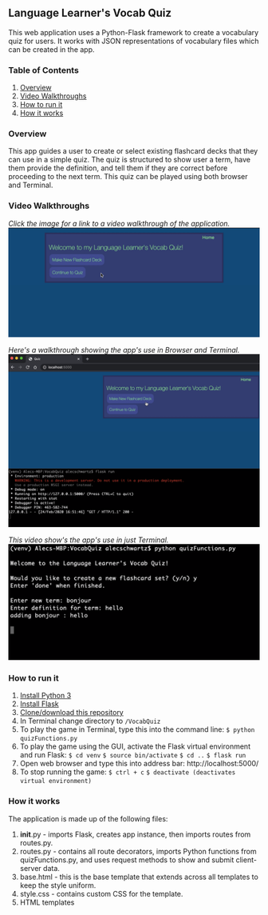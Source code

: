 Language Learner's Vocab Quiz
--------------------------
This web application uses a Python-Flask framework to create a vocabulary quiz for users. It works with JSON representations of vocabulary files which can be created in the app.

### Table of Contents
1. [Overview](#overview)
2. [Video Walkthroughs](#walkthroughvids)
3. [How to run it](#howtorunit)
4. [How it works](#howitworks)

### Overview <a name="overview"></a>

This app guides a user to create or select existing flashcard decks that they can use in a simple quiz. The quiz is structured to show user a term, have them provide the definition, and tell them if they are correct before proceeding to the next term. This quiz can be played using both browser and Terminal.

### Video Walkthroughs <a name="walkthroughvids"></a>




*Click the image for a link to a video walkthrough of the application.*
[![walkthrough](Walkthroughimage.png)](https://vimeo.com/393507157 "Walkthrough with Browser")

*Here's a walkthrough showing the app's use in Browser and Terminal.*
[![terminal walkthrough](WalkthroughTerminalimage.png)](https://vimeo.com/393508434 "Walkthrough with Browser/Terminal")


*This video show's the app's use in just Terminal.*
[![terminal walkthrough](WalkthroughTerminal2image.png)](https://vimeo.com/395985669 "Walkthrough with Terminal")


### How to run it <a name="howtorunit"></a>

1) [Install Python 3](https://www.python.org/downloads/)
2) [Install Flask](https://flask.palletsprojects.com/en/1.1.x/installation/#install-flask)
3) [Clone/download this repository](https://help.github.com/en/github/creating-cloning-and-archiving-repositories/cloning-a-repository)
4) In Terminal change directory to `/VocabQuiz`
5) To play the game in Terminal, type this into the command line:
   `$ python quizFunctions.py`
6) To play the game using the GUI, activate the Flask virtual environment and run Flask:
   `$ cd venv`
   `$ source bin/activate`
   `$ cd ..`
   `$ flask run`
7) Open web browser and type this into address bar: http://localhost:5000/
8) To stop running the game:
   `$ ctrl + c`
   `$ deactivate (deactivates virtual environment)`

### How it works <a name="howitworks"></a>

The application is made up of the following files:

1) __init__.py - imports Flask, creates app instance, then imports routes from routes.py.
2) routes.py - contains all route decorators, imports Python functions from quizFunctions.py, and uses request methods to show and submit client-server data.
3) base.html - this is the base template that extends across all templates to keep the style uniform.
4) style.css - contains custom CSS for the template.
5) HTML templates
